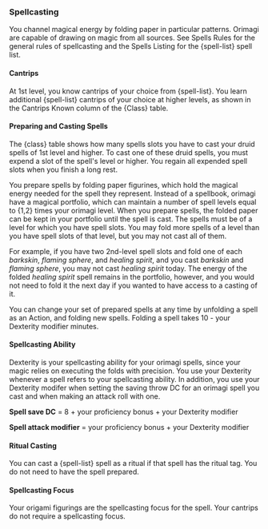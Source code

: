 ### Spellcasting

You channel magical energy by folding paper in particular patterns.  Orimagi are capable of drawing on magic from all sources.  See Spells Rules for the general rules of spellcasting and the Spells Listing for the {spell-list} spell list.

#### Cantrips

At 1st level, you know cantrips of your choice from {spell-list}.  You learn additional {spell-list} cantrips of your choice at higher levels, as shown in the Cantrips Known column of the {Class} table.

#### Preparing and Casting Spells

The {class} table shows how many spells slots you have to cast your druid spells of 1st level and higher.  To cast one of these druid spells, you must expend a slot of the spell's level or higher.  You regain all expended spell slots when you finish a long rest.

You prepare spells by folding paper figurines, which hold the magical energy needed for the spell they represent.  Instead of a spellbook, orimagi have a magical portfolio, which can maintain a number of spell levels equal to {1,2} times your orimagi level.  When you prepare spells, the folded paper can be kept in your portfolio until the spell is cast.  The spells must be of a level for which you have spell slots.  You may fold more spells of a level than you have spell slots of that level, but you may not cast all of them.

For example, if you have two 2nd-level spell slots and fold one of each *barkskin*, *flaming sphere*, and *healing spirit*, and you cast *barkskin* and *flaming sphere*, you may not cast *healing spirit* today.  The energy of the folded *healing spirit* spell remains in the portfolio, however, and you would not need to fold it the next day if you wanted to have access to a casting of it.

You can change your set of prepared spells at any time by unfolding a spell as an Action, and folding new spells.  Folding a spell takes 10 - your Dexterity modifier minutes.

#### Spellcasting Ability

Dexterity is your spellcasting ability for your orimagi spells, since your magic relies on executing the folds with precision.  You use your Dexterity whenever a spell refers to your spellcasting ability.  In addition, you use your Dexterity modifer when setting the saving throw DC for an orimagi spell you cast and when making an attack roll with one.

**Spell save DC** = 8 + your proficiency bonus + your Dexterity modifier

**Spell attack modifier** = your proficiency bonus + your Dexterity modifier

#### Ritual Casting

You can cast a {spell-list} spell as a ritual if that spell has the ritual tag.  You do not need to have the spell prepared.

#### Spellcasting Focus

Your origami figurings are the spellcasting focus for the spell.  Your cantrips do not require a spellcasting focus.
